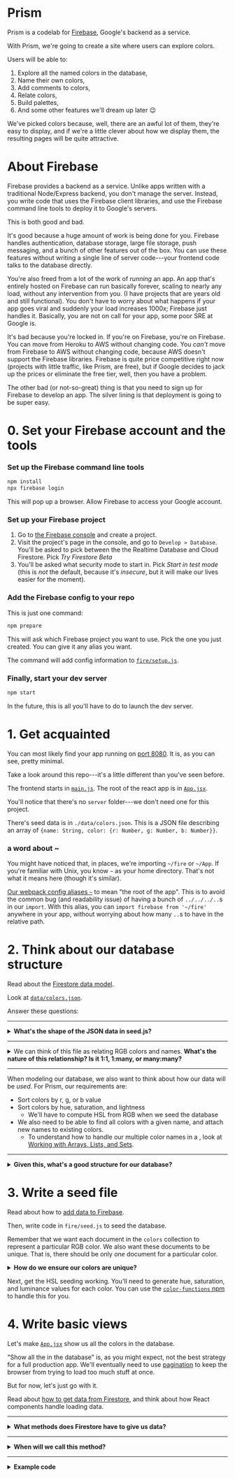# Prism

Prism is a codelab for [Firebase](https://firebase.google.com), Google's
backend as a service.

With Prism, we're going to create a site where users can explore colors.

Users will be able to:
  1. Explore all the named colors in the database,
  2. Name their own colors,
  3. Add comments to colors,
  4. Relate colors,
  5. Build palettes,
  6. And some other features we'll dream up later 😉

We've picked colors because, well, there are an awful lot of them,
they're easy to display, and if we're a little clever about how we
display them, the resulting pages will be quite attractive.

# About Firebase

Firebase provides a backend as a service. Unlike apps written with a traditional Node/Express backend, you don't manage the server. Instead,
you write code that uses the Firebase client libraries, and use the Firebase
command line tools to deploy it to Google's servers.

This is both good and bad.

It's good because a huge amount of work is being done for you. Firebase handles authentication, database storage, large file storage, push messaging, and a bunch of other features out of the box. You can use these features without writing a single line of server code---your frontend code talks to the database directly.

You're also freed from a lot of the work of *running* an app. An app that's entirely hosted on Firebase can run basically forever, scaling to nearly any load, without any intervention from you. (I have projects that are years old and still functional). You don't have to worry about what happens if your app goes viral and suddenly your load increases 1000x; Firebase just handles it. Basically, you are not on call for your app, some poor <a title='Site Reliability Engineer'>SRE</a> at Google is.

It's bad because you're locked in. If you're on Firebase, you're on Firebase. You can move from Heroku to AWS without changing code. You *can't* move from Firebase to AWS without changing code, because AWS doesn't support the Firebase libraries. Firebase is quite price competitive right now (projects with little traffic, like Prism, are free), but if Google decides to jack up the prices or eliminate the free tier, well, then you have a problem.

The other bad (or not-so-great) thing is that you need to sign up for Firebase to develop an app. The silver lining is that deployment is going to be super easy.

# 0. Set your Firebase account and the tools

### Set up the Firebase command line tools

```sh
npm install
npx firebase login
```

This will pop up a browser. Allow Firebase to access your Google account.

### Set up your Firebase project

1. Go to [the Firebase console](https://console.firebase.google.com/)
   and create a project.
2. Visit the project's page in the console, and go to `Develop > Database`.
   You'll be asked to pick between the the Realtime Database and Cloud Firestore. Pick *Try Firestore Beta*
3. You'll be asked what security mode to start in. Pick *Start in test mode* (this is *not* the default, because it's *insecure*, but it will make our lives easier for the moment).

### Add the Firebase config to your repo

This is just one command:

```sh
npm prepare
```

This will ask which Firebase project you want to use. Pick the one you just created. You can give it any alias you want.

The command will add config information to [`fire/setup.js`](./fire/setup.js).

### Finally, start your dev server

```sh
npm start
```

In the future, this is all you'll have to do to launch the dev server.

# 1. Get acquainted

You can most likely find your app running on [port 8080](http://localhost:8080). It is, as you can see, pretty minimal.

Take a look around this repo---it's a little different than you've seen before.

The frontend starts in [`main.js`](./main.js). The root of the react app
is in [`App.jsx`](./App.jsx).

You'll notice that there's no `server` folder---we don't need one for this project.

There's seed data is in `./data/colors.json`. This is a JSON file describing an array of `{name: String, color: {r: Number, g: Number, b: Number}}`.

### a word about ~
You might have noticed that, in places, we're importing `~/fire` or `~/App`. If you're familiar with Unix, you know `~` as your home directory. That's not what it means here (though it's similar).

[Our webpack config aliases `~`](./webpack.config.js#L16) to mean "the root of the app". This is to avoid the common bug (and readability issue) of having a bunch of `../../../..`s in our `import`. With this alias, you can `import firebase from '~/fire'` anywhere in your app, without worrying about how many `..`s to have in the relative path.

# 2. Think about our database structure

Read about the [Firestore data model](https://firebase.google.com/docs/firestore/data-model).

Look at [`data/colors.json`](./data/colors.json).

Answer these questions:

---

<details>
  <summary><b>What's the shape of the JSON data in seed.js?</b></summary>
  <p>
  It's an array of <code>{name: String, color: {r: Number, g: Number, b: Number}}</code>
  </p>
</details>

---

<details>
  <summary>
  We can think of this file as relating RGB colors and names. <b>What's the nature of this relationship? Is it 1:1, 1:many, or many:many?</b></summary>
  <p>
  It's a *many:many* relationship. If you look carefully at `colors.json`,
  you'll see several different `blue`s, and also several different names for
  the same RGB color.
  </p>
</details>

---

When modeling our database, we also want to think about how our data will
be *used*. For Prism, our requirements are:

- Sort colors by r, g, or b value
- Sort colors by hue, saturation, and lightness
  - We'll have to compute HSL from RGB when we seed the database
- We also need to be able to find all colors with a given name,
  and attach new names to existing colors.
  - To understand how to handle our multiple color names in a ,
  look at [Working with Arrays, Lists, and Sets](https://firebase.google.com/docs/firestore/solutions/arrays).

---

<details>
  <summary><b>Given this, what's a good structure for our database?</b></summary>
  <p>
    We'll model our colors as a collection, named <code>colors</code>, whose fields are:
    <ul>
      <li><code>red: Number</code></li>
      <li><code>green: Number</code></li>
      <li><code>blue: Number</code></li>
      <li><code>hue: Number</code></li>
      <li><code>saturation: Number</code></li>
      <li><code>luminance: Number</code></li>
      <li><code>names: Object of (name -> true)</code></li>
    </ul>
    
    Each document represents a <b>unique color</b>, with all the different <b>names</b> for the color referenced there.
  </p>
</details>

# 3. Write a seed file

Read about how to [add data to Firebase](https://firebase.google.com/docs/firestore/manage-data/add-data).

Then, write code in `fire/seed.js` to seed the database.

Remember that we want each document in the `colors` collection to
represent a particular RGB color. We also want these documents to
be unique. That is, there should be only *one* document for a particular
color.

<details>
  <summary><b>How do we ensure our colors are unique?</b></summary>
  You can create documents with a particular ID. For the seed data,
  let's use the RGB hex value as the document ID. Example for a single
  color:

  <code>
    db.collection('colors').doc('FF00FF').set({
      red: 255,
      green: 0,
      blue: 255,
      'names.fuchsia': true,
    }, {merge: true})
  </code>
  You can use the `rgb2hex` function from the [`color-functions` npm](https://www.npmjs.com/package/color-functions) to handle getting the hex
  string from an rgb color for you.
</details>

Next, get the HSL seeding working. You'll need to generate hue, saturation, and luminance values for each color. You can use the [`color-functions` npm](https://www.npmjs.com/package/color-functions) to handle this for you.

# 4. Write basic views

Let's make [`App.jsx`](./App.jsx) show us all the colors in the database.

"Show all the <X> in the database" is, as you might expect, not the
best strategy for a full production app. We'll eventually need to use
[pagination](https://firebase.google.com/docs/firestore/query-data/query-cursors)
to keep the browser from trying to load too much stuff at once.

But for now, let's just go with it.

Read about [how to get data from Firestore](https://firebase.google.com/docs/firestore/query-data/get-data),
and think about how React components handle loading data.

---

<details>
  <summary><b>What methods does Firestore have to give us data?</b></summary>
  <p>
    We can use <code>get</code> and <code>onSnapshot</code>.

    In this app, we're going to be using <code>onSnapshot</code>
    to listen for changes to the database, and update our components
    when it changes.    
  </p>
</details>

---

<details>
  <summary><b>When will we call this method?</b></summary>
  <p>
    We'll call it in the React lifecycle method
    <code>componentDidMount</code>.
  </p>
</details>

---

<details>
  <summary><b>Example code</b></summary>
  <code>
    <pre>
    export default class Colors extends React.Component {
      componentDidMount() {
        this.unsubscribe =
          db.collection('colors')
            .onSnapshot(snap =>
              this.setState({
                colors: snap.docs.map(doc => doc.data())
              }))
      }

      componentWillUnmount() {
        this.unsubscribe()
      }

      render() {
        if (!this.state) return 'Loading...'
        const {colors} = this.state
        return <div style={{
          display: 'flex',
          flexFlow: 'row wrap',
        }}> {
          colors.map(color => <div style={{
            width: '250px',
            height: '250px',
            margin: '9px',
            backgroundColor: rgb(color)
          }}>
          <pre>{JSON.stringify(color.names, 0, 2)}</pre>
          </div>)
        } </div>
      }
    }

    const rgb = color => `rgb(${color.red}, ${color.green}, ${color.blue})`
</details>

